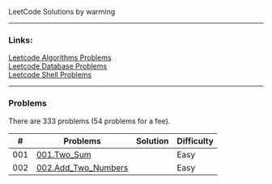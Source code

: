 LeetCode Solutions by warming  

---

### Links:
[Leetcode Algorithms Problems](https://leetcode.com/problemset/algorithms/)  
[Leetcode Database Problems](https://leetcode.com/problemset/database/)  
[Leetcode Shell Problems](https://leetcode.com/problemset/shell/)  


---

### Problems

There are 333 problems (54 problems for a fee).  


| \# | Problems | Solution | Difficulty |  
|----|----------|----------|------------|
| 001 | [001.Two_Sum](https://leetcode.com/problems/Two-Sum/) |  | Easy |
| 002 | [002.Add_Two_Numbers](https://leetcode.com/problems/Add-Two-Numbers/) |  | Easy |
